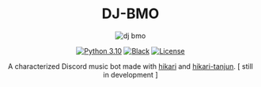 <div align="center">

# DJ-BMO

<div align="center">

![dj bmo](https://cdn.discordapp.com/attachments/993567969839960135/1000418668225757224/3E405E57-A522-49F2-952B-A6D044A4F599.png)

</div>

<div align="center">

[![Python 3.10](https://img.shields.io/badge/python-3.10-blue.svg)](https://www.python.org/downloads/release/python-390/)
[![Black](https://img.shields.io/badge/code%20style-black-000000.svg)](https://pypi.org/project/black)
[![License](https://img.shields.io/github/license/st1xkz/DJ-BMO)](https://github.com/st1xkz/DJ-BMO/blob/main/LICENSE)

A characterized Discord music bot made with [hikari](https://github.com/hikari-py/hikari) and [hikari-tanjun](https://github.com/FasterSpeeding/Tanjun). [ still in development ]

</div>
